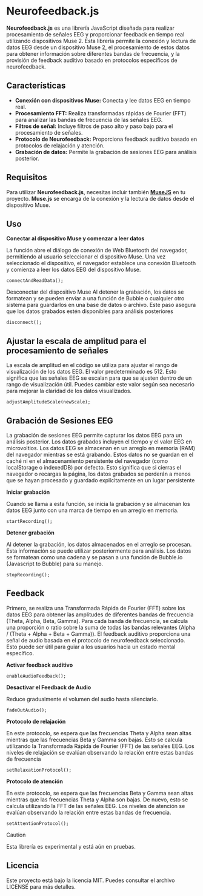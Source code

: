 # Neurofeedback.js

**Neurofeedback.js** es una librería JavaScript diseñada para realizar procesamiento de señales EEG y proporcionar feedback en tiempo real utilizando dispositivos Muse 2. Esta librería permite la conexión y lectura de datos EEG desde un dispositivo Muse 2, el procesamiento de estos datos para obtener información sobre diferentes bandas de frecuencia, y la provisión de feedback auditivo basado en protocolos específicos de neurofeedback.

## Características

- **Conexión con dispositivos Muse:** Conecta y lee datos EEG en tiempo real.
- **Procesamiento FFT:** Realiza transformadas rápidas de Fourier (FFT) para analizar las bandas de frecuencia de las señales EEG.
- **Filtros de señal:** Incluye filtros de paso alto y paso bajo para el procesamiento de señales.
- **Protocolo de Neurofeedback:** Proporciona feedback auditivo basado en protocolos de relajación y atención.
- **Grabación de datos:** Permite la grabación de sesiones EEG para análisis posterior.

## Requisitos

Para utilizar **Neurofeedback.js**, necesitas incluir también **[MuseJS](https://github.com/Respiire/MuseJS)** en tu proyecto. **Muse.js** se encarga de la conexión y la lectura de datos desde el dispositivo Muse.

## Uso

**Conectar al dispositivo Muse y comenzar a leer datos**

La función abre el diálogo de conexión de Web Bluetooth del navegador, permitiendo al usuario seleccionar el dispositivo Muse. Una vez seleccionado el dispositivo, el navegador establece una conexión Bluetooth y comienza a leer los datos EEG del dispositivo Muse. 
```
connectAndReadData();
```

Desconectar del dispositivo Muse
Al detener la grabación, los datos se formatean y se pueden enviar a una función de Bubble o cualquier otro sistema para guardarlos en una base de datos o archivo. Este paso asegura que los datos grabados estén disponibles para análisis posteriores
```
disconnect();
```

## Ajustar la escala de amplitud para el procesamiento de señales
La escala de amplitud en el código se utiliza para ajustar el rango de visualización de los datos EEG. El valor predeterminado es 512. Esto significa que las señales EEG se escalan para que se ajusten dentro de un rango de visualización útil. Puedes cambiar este valor según sea necesario para mejorar la claridad de los datos visualizados.

```
adjustAmplitudeScale(newScale);
```
## Grabación de Sesiones EEG
La grabación de sesiones EEG permite capturar los datos EEG para un análisis posterior. Los datos grabados incluyen el tiempo y el valor EEG en microvoltios. Los datos EEG se almacenan en un arreglo en memoria (RAM) del navegador mientras se está grabando. Estos datos no se guardan en el caché ni en el almacenamiento persistente del navegador (como localStorage o indexedDB) por defecto. Esto significa que si cierras el navegador o recargas la página, los datos grabados se perderán a menos que se hayan procesado y guardado explícitamente en un lugar persistente


**Iniciar grabación**

Cuando se llama a esta función, se inicia la grabación y se almacenan los datos EEG junto con una marca de tiempo en un arreglo en memoria.
```
startRecording();
```

**Detener grabación**

Al detener la grabación, los datos almacenados en el arreglo se procesan. Esta información se puede utilizar posteriormente para análisis. Los datos se formatean como una cadena y se pasan a una función de Bubble.io (Javascript to Bubble) para su manejo.
```
stopRecording();
```

## Feedback

Primero, se realiza una Transformada Rápida de Fourier (FFT) sobre los datos EEG para obtener las amplitudes de diferentes bandas de frecuencia (Theta, Alpha, Beta, Gamma). Para cada banda de frecuencia, se calcula una proporción o ratio sobre la suma de todas las bandas relevantes (Alpha / (Theta + Alpha + Beta + Gamma)). El feedback auditivo proporciona una señal de audio basada en el protocolo de neurofeedback seleccionado. Esto puede ser útil para guiar a los usuarios hacia un estado mental específico.

**Activar feedback auditivo**
```
enableAudioFeedback();
```

**Desactivar el Feedback de Audio**

Reduce gradualmente el volumen del audio hasta silenciarlo.
```
fadeOutAudio();
```

**Protocolo de relajación**

En este protocolo, se espera que las frecuencias Theta y Alpha sean altas mientras que las frecuencias Beta y Gamma son bajas. Esto se calcula utilizando la Transformada Rápida de Fourier (FFT) de las señales EEG. Los niveles de relajación se evalúan observando la relación entre estas bandas de frecuencia

```
setRelaxationProtocol();
```

**Protocolo de atención**

En este protocolo, se espera que las frecuencias Beta y Gamma sean altas mientras que las frecuencias Theta y Alpha son bajas. De nuevo, esto se calcula utilizando la FFT de las señales EEG. Los niveles de atención se evalúan observando la relación entre estas bandas de frecuencia.

```
setAttentionProtocol();
```


>[!CAUTION]
>Esta librería es experimental y está aún en pruebas.


## Licencia
Este proyecto está bajo la licencia MIT. Puedes consultar el archivo LICENSE para más detalles.
